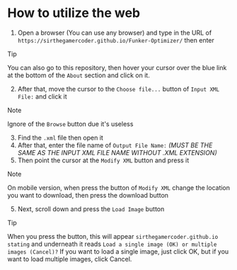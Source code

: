 # How to utilize the web
1. Open a browser (You can use any browser) and type in the URL of `https://sirthegamercoder.github.io/Funker-Optimizer/` then enter
> [!TIP]
> You can also go to this repository, then hover your cursor over the blue link at the bottom of the `About` section and click on it.

2. After that, move the cursor to the `Choose file...` button of `Input XML File:` and click it
> [!NOTE]
> Ignore of the `Browse` button due it's useless

3. Find the `.xml` file then open it
4. After that, enter the file name of `Output File Name:` *(MUST BE THE SAME AS THE INPUT XML FILE NAME WITHOUT .XML EXTENSION)*
5. Then point the cursor at the `Modify XML` button and press it
> [!NOTE]
>  On mobile version, when press the button of `Modify XML` change the location you want to download, then press the download button

5. Next, scroll down and press the `Load Image` button
> [!TIP]
> When you press the button, this will appear `sirthegamercoder.github.io stating` and underneath it reads `Load a single image (OK) or multiple images (Cancel)?` If you want to load a single image, just click OK, but if you want to load multiple images, click Cancel.
